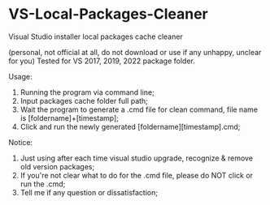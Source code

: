 # VS-Local-Packages-Cleaner
Visual Studio installer local packages cache cleaner

(personal, not official at all, do not download or use if any unhappy, unclear for you)
Tested for VS 2017, 2019, 2022 package folder.

Usage:
1) Running the program via command line;
2) Input packages cache folder full path;
3) Wait the program to generate a .cmd file for clean command, file name is [foldername]+[timestamp];
4) Click and run the newly generated [foldername][timestamp].cmd;

Notice:
1) Just using after each time visual studio upgrade, recognize & remove old version packages;
2) If you're not clear what to do for the .cmd file, please do NOT click or run the .cmd;
3) Tell me if any question or dissatisfaction;
